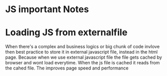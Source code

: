 # JS important Notes

# Loading JS from externalfile 
When there's a complex and business logics or big chunk of code invlove then best practice to store it in external javascript file, instead in the html page. Because when we use external javascript file the file gets cached by browser and wont load everytime.
When the js file is cached it reads from the cahed file. The improves page speed and performance
